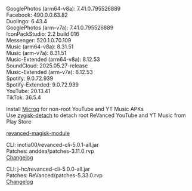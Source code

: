 GooglePhotos (arm64-v8a): 7.41.0.795526889  
Facebook: 490.0.0.63.82  
Duolingo: 6.43.4  
GooglePhotos (arm-v7a): 7.41.0.795526889  
IconPackStudio: 2.2 build 016  
Messenger: 520.1.0.70.109  
Music (arm64-v8a): 8.31.51  
Music (arm-v7a): 8.31.51  
Music-Extended (arm64-v8a): 8.12.53  
SoundCloud: 2025.05.27-release  
Music-Extended (arm-v7a): 8.12.53  
Spotify: 9.0.72.939  
Spotify-Extended: 9.0.72.939  
YouTube: 20.13.41  
TikTok: 36.5.4  

Install [Microg](https://github.com/ReVanced/GmsCore/releases) for non-root YouTube and YT Music APKs  
Use [zygisk-detach](https://github.com/j-hc/zygisk-detach) to detach root ReVanced YouTube and YT Music from Play Store  

[revanced-magisk-module](https://github.com/j-hc/revanced-magisk-module)
  
CLI: inotia00/revanced-cli-5.0.1-all.jar  
Patches: anddea/patches-3.11.0.rvp  
[Changelog](https://github.com/anddea/revanced-patches/releases/tag/v3.11.0)

CLI: j-hc/revanced-cli-5.0.0-all.jar  
Patches: ReVanced/patches-5.33.0.rvp  
[Changelog](https://github.com/ReVanced/revanced-patches/releases/tag/v5.33.0)  
